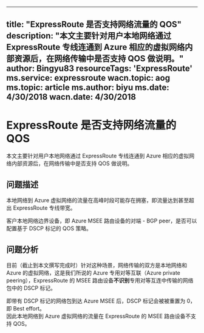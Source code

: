 
---
title: "ExpressRoute 是否支持网络流量的 QOS"
description: "本文主要针对用户本地网络通过 ExpressRoute 专线连通到 Azure 相应的虚拟网络内部资源后，在网络传输中是否支持 QOS 做说明。"
author: Bingyu83
resourceTags: 'ExpressRoute'
ms.service: expressroute
wacn.topic: aog
ms.topic: article
ms.author: biyu
ms.date: 4/30/2018
wacn.date: 4/30/2018
---

# ExpressRoute 是否支持网络流量的 QOS

本文主要针对用户本地网络通过 ExpressRoute 专线连通到 Azure 相应的虚拟网络内部资源后，在网络传输中是否支持 QOS 做说明。

## 问题描述

本地网络到 Azure 虚拟网络的流量在高峰时段可能存在拥塞，即流量达到甚至超出 ExpressRoute 专线带宽。

客户本地网络边界设备，即 Azure MSEE 路由设备的对端 - BGP peer，是否可以配置基于 DSCP 标记的 QOS 策略。

## 问题分析

目前（截止到本文撰写完成时）针对这种场景，网络传输的双方是本地网络和 Azure 的虚拟网络，这是我们所说的 Azure 专用对等互联（Azure private peering），ExpressRoute 的 MSEE 路由设备**不识别**专用对等互连中传输的网络包中的 DSCP 标记。

即带有 DSCP 标记的网络包到达 Azure MSEE 后，DSCP 标记会被被重置为 0，即 Best effort。<br>
因此本地网络到 Azure 虚拟网络的流量在 ExpressRoute 的 MSEE 路由设备不支持 QOS。
